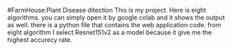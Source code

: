 #FarmHouse:Plant Disease ditection 
This is my project. Here is eight algorithms. you can simply  open it by google colab and it shows the output as well.
there is a python file that contains the web application code.
from eight algorithm I select Resnet151v2 as a model because it give me the highest accurecy rate.
